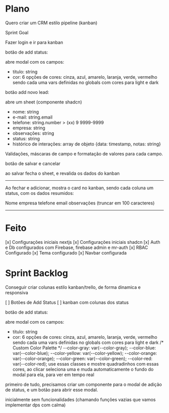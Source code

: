 # Plano

Quero criar um CRM estilo pipeline (kanban)

Sprint Goal


Fazer login e ir para kanban

botão de add status:

abre modal com os campos:
- titulo: string
- cor: 
6 opções de cores: cinza, azul, amarelo, laranja, verde, vermelho
sendo cada uma vars definidas no globals com cores para light e dark


botão add novo lead:

abre um sheet (componente shadcn)

- nome: string
- e-mail: string.email
- telefone: string.number > (xx) 9 9999-9999
- empresa: string
- observações: string
- status: string
- histórico de interações: array de objeto {data: timestamp, notas: string}

Validações, máscaras de campo e formatação de valores para cada campo.

botão de salvar e cancelar

ao salvar fecha o sheet, e revalida os dados do kanban

---

Ao fechar e adicionar, mostra o card no kanban,
sendo cada coluna um status,
com os dados resumidos:

Nome
empresa
telefone
email
observações (truncar em 100 caracteres)

---

# Feito

[x] Configurações iniciais nextjs
[x] Configurações iniciais shadcn
[x] Auth e Db configurados com Firebase, firebase admin e mr-auth
[x] RBAC Configurado
[x] Tema configurado
[x] Navbar configurada


# Sprint Backlog

Conseguir criar colunas estilo kanban/trello, de forma dinamica e responsiva

[ ] Botões de Add Status
[ ] kanban com colunas dos status

botão de add status:

abre modal com os campos:
- titulo: string
- cor: 
6 opções de cores: cinza, azul, amarelo, laranja, verde, vermelho
sendo cada uma vars definidas no globals com cores para light e dark
  /* Custom Color Palette */
  --color-gray: var(--color-gray);
  --color-blue: var(--color-blue);
  --color-yellow: var(--color-yellow);
  --color-orange: var(--color-orange);
  --color-green: var(--color-green);
  --color-red: var(--color-red);
use essas classes e mostre quadradinhos com essas cores, ao clicar seleciona uma e muda automaticamente o fundo do modal para ela, para ver em tempo real

primeiro de tudo, precisamos criar um componente para o modal de adição de status, e um botão para abrir esse modal.

inicialmente sem funcionalidades (chamando funções vazias que vamos implementar dps com calma)

